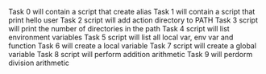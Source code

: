 Task 0 will contain a script that create alias
Task 1 will contain a script that print hello user
Task 2 script will add action directory to PATH
Task 3 script will print the number of directories in the path
Task 4 script will list environment variables
Task 5 script will list all local var, env var and function
Task 6 will create a local variable
Task 7 script will create a global variable
Task 8 script will perform addition arithmetic
Task 9 will perdorm division arithmetic
